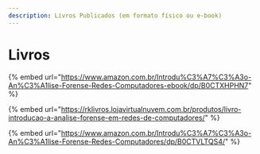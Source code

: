```yaml
---
description: Livros Publicados (em formato físico ou e-book)
---
```


# Livros



{% embed url="https://www.amazon.com.br/Introdu%C3%A7%C3%A3o-An%C3%A1lise-Forense-Redes-Computadores-ebook/dp/B0CTXHPHN7" %}

{% embed url="https://rklivros.lojavirtualnuvem.com.br/produtos/livro-introducao-a-analise-forense-em-redes-de-computadores/" %}

{% embed url="https://www.amazon.com.br/Introdu%C3%A7%C3%A3o-An%C3%A1lise-Forense-Redes-Computadores/dp/B0CTVLTQS4/" %}
